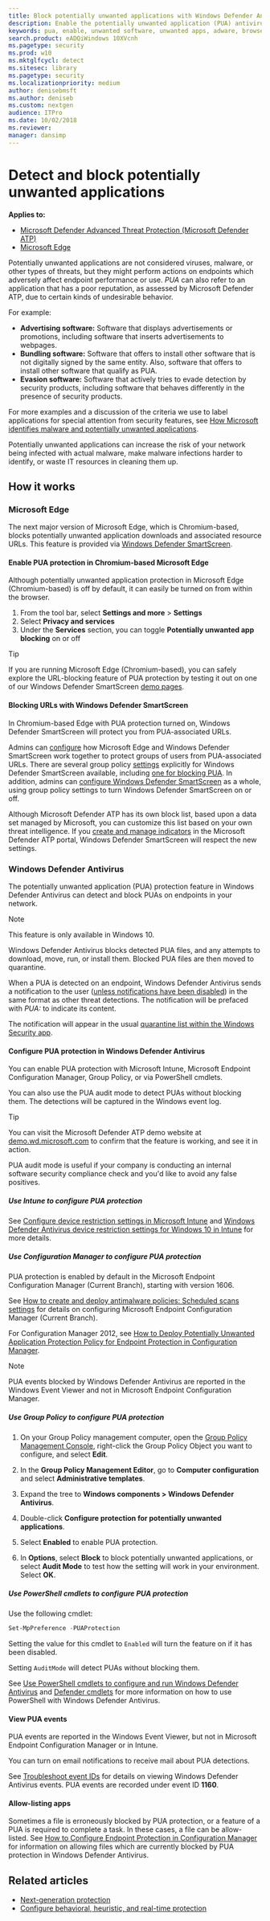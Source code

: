 ```yaml
---
title: Block potentially unwanted applications with Windows Defender Antivirus
description: Enable the potentially unwanted application (PUA) antivirus feature to block unwanted software such as adware.
keywords: pua, enable, unwanted software, unwanted apps, adware, browser toolbar, detect, block, Windows Defender Antivirus
search.product: eADQiWindows 10XVcnh
ms.pagetype: security
ms.prod: w10
ms.mktglfcycl: detect
ms.sitesec: library
ms.pagetype: security
ms.localizationpriority: medium
author: denisebmsft
ms.author: deniseb
ms.custom: nextgen
audience: ITPro
ms.date: 10/02/2018
ms.reviewer: 
manager: dansimp
---
```


# Detect and block potentially unwanted applications

**Applies to:**

- [Microsoft Defender Advanced Threat Protection (Microsoft Defender ATP)](https://go.microsoft.com/fwlink/p/?linkid=2069559)
- [Microsoft Edge](https://docs.microsoft.com/microsoft-edge/deploy/microsoft-edge)

Potentially unwanted applications are not considered viruses, malware, or other types of threats, but they might perform actions on endpoints which adversely affect endpoint performance or use. _PUA_ can also refer to an application that has a poor reputation, as assessed by Microsoft Defender ATP, due to certain kinds of undesirable behavior.

For example:

* **Advertising software:** Software that displays advertisements or promotions, including software that inserts advertisements to webpages.
* **Bundling software:** Software that offers to install other software that is not digitally signed by the same entity. Also, software that offers to install other software that qualify as PUA.
* **Evasion software:** Software that actively tries to evade detection by security products, including software that behaves differently in the presence of security products.

For more examples and a discussion of the criteria we use to label applications for special attention from security features, see [How Microsoft identifies malware and potentially unwanted applications](../intelligence/criteria.md).

Potentially unwanted applications can increase the risk of your network being infected with actual malware, make malware infections harder to identify, or waste IT resources in cleaning them up.

## How it works

### Microsoft Edge

The next major version of Microsoft Edge, which is Chromium-based, blocks potentially unwanted application downloads and associated resource URLs. This feature is provided via [Windows Defender SmartScreen](../windows-defender-smartscreen/windows-defender-smartscreen-overview.md).

#### Enable PUA protection in Chromium-based Microsoft Edge

Although potentially unwanted application protection in Microsoft Edge (Chromium-based) is off by default, it can easily be turned on from within the browser.

1. From the tool bar, select **Settings and more** > **Settings**
1. Select **Privacy and services**
1. Under the **Services** section, you can toggle **Potentially unwanted app blocking** on or off

> [!TIP]
> If you are running Microsoft Edge (Chromium-based), you can safely explore the URL-blocking feature of PUA protection by testing it out on one of our Windows Defender SmartScreen [demo pages](https://demo.smartscreen.msft.net/).

#### Blocking URLs with Windows Defender SmartScreen

In Chromium-based Edge with PUA protection turned on, Windows Defender SmartScreen will protect you from PUA-associated URLs.

Admins can  [configure](https://docs.microsoft.com/DeployEdge/configure-microsoft-edge) how Microsoft Edge and Windows Defender SmartScreen work together to protect groups of users from PUA-associated URLs. There are several group policy [settings](https://docs.microsoft.com/DeployEdge/microsoft-edge-policies#smartscreen-settings) explicitly for Windows
Defender SmartScreen available, including [one for blocking PUA](https://docs.microsoft.com/DeployEdge/microsoft-edge-policies#smartscreenpuaenabled). In addition, admins can
[configure Windows Defender SmartScreen](https://docs.microsoft.com/microsoft-edge/deploy/available-policies?source=docs#configure-windows-defender-smartscreen) as a whole, using group policy settings to turn Windows Defender SmartScreen on or off.

Although Microsoft Defender ATP has its own block list, based upon a data set managed by Microsoft, you can customize this list based on your own threat intelligence. If you [create and manage indicators](../microsoft-defender-atp/manage-indicators.md#create-indicators-for-ips-and-urlsdomains-preview) in the Microsoft Defender ATP portal, Windows Defender SmartScreen will respect the new settings.

### Windows Defender Antivirus

The potentially unwanted application (PUA) protection feature in Windows Defender Antivirus can detect and block PUAs on endpoints in your network.

> [!NOTE]
> This feature is only available in Windows 10.

Windows Defender Antivirus blocks detected PUA files, and any attempts to download, move, run, or install them. Blocked PUA files are then moved to quarantine.

When a PUA is detected on an endpoint, Windows Defender Antivirus sends a notification to the user ([unless notifications have been disabled](configure-notifications-windows-defender-antivirus.md)) in the same format as other threat detections. The notification will be prefaced with _PUA:_ to indicate its content.

The notification will appear in the usual [quarantine list within the Windows Security app](windows-defender-security-center-antivirus.md#detection-history).

#### Configure PUA protection in Windows Defender Antivirus

You can enable PUA protection with Microsoft Intune, Microsoft Endpoint Configuration Manager, Group Policy, or via PowerShell cmdlets.

You can also use the PUA audit mode to detect PUAs without blocking them. The detections will be captured in the Windows event log.

> [!TIP]
> You can visit the Microsoft Defender ATP demo website at [demo.wd.microsoft.com](https://demo.wd.microsoft.com/Page/UrlRep) to confirm that the feature is working, and see it in action.

PUA audit mode is useful if your company is conducting an internal software security compliance check and you'd like to avoid any false positives.

##### Use Intune to configure PUA protection

See [Configure device restriction settings in Microsoft Intune](https://docs.microsoft.com/intune/device-restrictions-configure) and [Windows Defender Antivirus device restriction settings for Windows 10 in Intune](https://docs.microsoft.com/intune/device-restrictions-windows-10#windows-defender-antivirus) for more details.

##### Use Configuration Manager to configure PUA protection

PUA protection is enabled by default in the Microsoft Endpoint Configuration Manager (Current Branch), starting with  version 1606.

See [How to create and deploy antimalware policies: Scheduled scans settings](https://docs.microsoft.com/sccm/protect/deploy-use/endpoint-antimalware-policies#real-time-protection-settings) for details on configuring Microsoft Endpoint Configuration Manager (Current Branch).

For Configuration Manager 2012, see [How to Deploy Potentially Unwanted Application Protection Policy for Endpoint Protection in Configuration Manager](https://technet.microsoft.com/library/hh508770.aspx#BKMK_PUA).

> [!NOTE]
> PUA events blocked by Windows Defender Antivirus are reported in the Windows Event Viewer and not in Microsoft Endpoint Configuration Manager.

##### Use Group Policy to configure PUA protection

1. On your Group Policy management computer, open the [Group Policy Management Console](https://technet.microsoft.com/library/cc731212.aspx), right-click the Group Policy Object you want to configure, and select **Edit**.

2. In the **Group Policy Management Editor**, go to **Computer configuration** and select **Administrative templates**.

3. Expand the tree to **Windows components > Windows Defender Antivirus**.

4. Double-click **Configure protection for potentially unwanted applications**.

5. Select **Enabled** to enable PUA protection.

6. In **Options**, select **Block** to block potentially unwanted applications, or select **Audit Mode** to test how the setting will work in your environment. Select **OK**.

##### Use PowerShell cmdlets to configure PUA protection

Use the following cmdlet:

```PowerShell
Set-MpPreference -PUAProtection
```

Setting the value for this cmdlet to `Enabled` will turn the feature on if it has been disabled.

Setting `AuditMode` will detect PUAs without blocking them.

See [Use PowerShell cmdlets to configure and run Windows Defender Antivirus](use-powershell-cmdlets-windows-defender-antivirus.md) and [Defender cmdlets](https://technet.microsoft.com/library/dn433280.aspx) for more information on how to use PowerShell with Windows Defender Antivirus.

#### View PUA events

PUA events are reported in the Windows Event Viewer, but not in Microsoft Endpoint Configuration Manager or in Intune.

You can turn on email notifications to receive mail about PUA detections.

See [Troubleshoot event IDs](troubleshoot-windows-defender-antivirus.md) for details on viewing Windows Defender Antivirus events. PUA events are recorded under event ID **1160**.

#### Allow-listing apps

Sometimes a file is erroneously blocked by PUA protection, or a feature of a PUA is required to complete a task. In these cases, a file can be allow-listed. See [How to Configure Endpoint Protection in Configuration Manager](https://docs.microsoft.com/previous-versions/system-center/system-center-2012-R2/hh508770(v=technet.10)#to-exclude-specific-files-or-folders) for information on allowing files which are currently blocked by PUA protection in Windows Defender Antivirus.

## Related articles

- [Next-generation protection](windows-defender-antivirus-in-windows-10.md)
- [Configure behavioral, heuristic, and real-time protection](configure-protection-features-windows-defender-antivirus.md)
